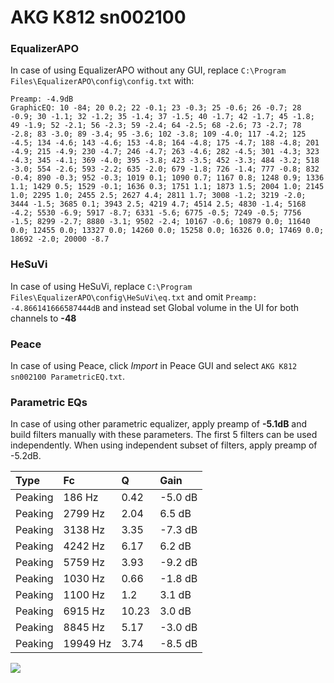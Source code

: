 # AKG K812 sn002100

### EqualizerAPO
In case of using EqualizerAPO without any GUI, replace `C:\Program Files\EqualizerAPO\config\config.txt`
with:
```
Preamp: -4.9dB
GraphicEQ: 10 -84; 20 0.2; 22 -0.1; 23 -0.3; 25 -0.6; 26 -0.7; 28 -0.9; 30 -1.1; 32 -1.2; 35 -1.4; 37 -1.5; 40 -1.7; 42 -1.7; 45 -1.8; 49 -1.9; 52 -2.1; 56 -2.3; 59 -2.4; 64 -2.5; 68 -2.6; 73 -2.7; 78 -2.8; 83 -3.0; 89 -3.4; 95 -3.6; 102 -3.8; 109 -4.0; 117 -4.2; 125 -4.5; 134 -4.6; 143 -4.6; 153 -4.8; 164 -4.8; 175 -4.7; 188 -4.8; 201 -4.9; 215 -4.9; 230 -4.7; 246 -4.7; 263 -4.6; 282 -4.5; 301 -4.3; 323 -4.3; 345 -4.1; 369 -4.0; 395 -3.8; 423 -3.5; 452 -3.3; 484 -3.2; 518 -3.0; 554 -2.6; 593 -2.2; 635 -2.0; 679 -1.8; 726 -1.4; 777 -0.8; 832 -0.4; 890 -0.3; 952 -0.3; 1019 0.1; 1090 0.7; 1167 0.8; 1248 0.9; 1336 1.1; 1429 0.5; 1529 -0.1; 1636 0.3; 1751 1.1; 1873 1.5; 2004 1.0; 2145 1.0; 2295 1.0; 2455 2.5; 2627 4.4; 2811 1.7; 3008 -1.2; 3219 -2.0; 3444 -1.5; 3685 0.1; 3943 2.5; 4219 4.7; 4514 2.5; 4830 -1.4; 5168 -4.2; 5530 -6.9; 5917 -8.7; 6331 -5.6; 6775 -0.5; 7249 -0.5; 7756 -1.5; 8299 -2.7; 8880 -3.1; 9502 -2.4; 10167 -0.6; 10879 0.0; 11640 0.0; 12455 0.0; 13327 0.0; 14260 0.0; 15258 0.0; 16326 0.0; 17469 0.0; 18692 -2.0; 20000 -8.7
```

### HeSuVi
In case of using HeSuVi, replace `C:\Program Files\EqualizerAPO\config\HeSuVi\eq.txt` and omit `Preamp:
-4.866141666587444dB` and instead set Global volume in the UI for both channels to **-48**

### Peace
In case of using Peace, click *Import* in Peace GUI and select `AKG K812 sn002100 ParametricEQ.txt`.

### Parametric EQs
In case of using other parametric equalizer, apply preamp of **-5.1dB** and build filters manually
with these parameters. The first 5 filters can be used independently.
When using independent subset of filters, apply preamp of -5.2dB.

| Type    | Fc       |     Q | Gain    |
|:--------|:---------|:------|:--------|
| Peaking | 186 Hz   |  0.42 | -5.0 dB |
| Peaking | 2799 Hz  |  2.04 | 6.5 dB  |
| Peaking | 3138 Hz  |  3.35 | -7.3 dB |
| Peaking | 4242 Hz  |  6.17 | 6.2 dB  |
| Peaking | 5759 Hz  |  3.93 | -9.2 dB |
| Peaking | 1030 Hz  |  0.66 | -1.8 dB |
| Peaking | 1100 Hz  |  1.2  | 3.1 dB  |
| Peaking | 6915 Hz  | 10.23 | 3.0 dB  |
| Peaking | 8845 Hz  |  5.17 | -3.0 dB |
| Peaking | 19949 Hz |  3.74 | -8.5 dB |

![](https://raw.githubusercontent.com/jaakkopasanen/AutoEq/master/results/innerfidelity/sbaf-serious/AKG%20K812%20sn002100/AKG%20K812%20sn002100.png)
